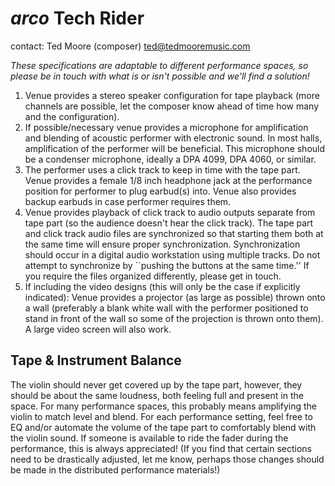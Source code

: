 # _arco_ Tech Rider

contact: Ted Moore (composer) [ted@tedmooremusic.com](mailto:ted@tedmooremusic.com)

_These specifications are adaptable to different performance spaces, so please be in touch with what is or isn't possible and we'll find a solution!_
  
1. Venue provides a stereo speaker configuration for tape playback (more channels are possible, let the composer know ahead of time how many and the configuration).
2. If possible/necessary venue provides a microphone for amplification and blending of acoustic performer with electronic sound. In most halls, amplification of the performer will be beneficial. This microphone should be a condenser microphone, ideally a DPA 4099, DPA 4060, or similar.
3. The performer uses a click track to keep in time with the tape part. Venue provides a female 1/8 inch headphone jack at the performance position for performer to plug earbud(s) into. Venue also provides backup earbuds in case performer requires them.
4. Venue provides playback of click track to audio outputs separate from tape part (so the audience doesn't hear the click track). The tape part and click track audio files are synchronized so that starting them both at the same time will ensure proper synchronization. Synchronization should occur in a digital audio workstation using multiple tracks. Do not attempt to synchronize by ``pushing the buttons at the same time.'' If you require the files organized differently, please get in touch.
5. If including the video designs (this will only be the case if explicitly indicated): Venue provides a projector (as large as possible) thrown onto a wall (preferably a blank white wall with the performer positioned to stand in front of the wall so some of the projection is thrown onto them). A large video screen will also work.

## Tape & Instrument Balance

The violin should never get covered up by the tape part, however, they should be about the same loudness, both feeling full and present in the space. For many performance spaces, this probably means amplifying the violin to match level and blend. For each performance setting, feel free to EQ and/or automate the volume of the tape part to comfortably blend with the violin sound. If someone is available to ride the fader during the performance, this is always appreciated! (If you find that certain sections need to be drastically adjusted, let me know, perhaps those changes should be made in the distributed performance materials!)